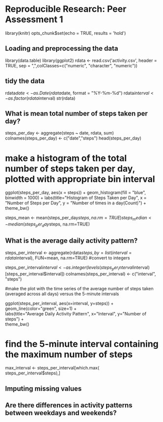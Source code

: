 # Reproducible Research: Peer Assessment 1
library(knitr)
opts_chunk$set(echo = TRUE, results = 'hold')

## Loading and preprocessing the data
library(data.table)
library(ggplot2)
rdata <- read.csv('activity.csv', header = TRUE, sep = ",",colClasses=c("numeric", "character", "numeric"))
## tidy the data

rdata$date <- as.Date(rdata$date, format = "%Y-%m-%d")
rdata$interval <- as.factor(rdata$interval)
str(rdata)

## What is mean total number of steps taken per day?

steps_per_day <- aggregate(steps ~ date, rdata, sum)
colnames(steps_per_day) <- c("date","steps")
head(steps_per_day)

# make a histogram of the total number of steps taken per day, plotted with appropriate bin interval

ggplot(steps_per_day, aes(x = steps)) + 
       geom_histogram(fill = "blue", binwidth = 1000) + 
        labs(title="Histogram of Steps Taken per Day", 
             x = "Number of Steps per Day", y = "Number of times in a day(Count)") + theme_bw() 

steps_mean <- mean(steps_per_day$steps, na.rm=TRUE)
steps_median <- median(steps_per_day$steps, na.rm=TRUE)

## What is the average daily activity pattern?

steps_per_interval <- aggregate(rdata$steps, 
                                by = list(interval = rdata$interval),
                                FUN=mean, na.rm=TRUE)
#convert to integers

steps_per_interval$interval <- 
        as.integer(levels(steps_per_interval$interval)[steps_per_interval$interval])
colnames(steps_per_interval) <- c("interval", "steps")

#make the plot with the time series of the average number of steps taken (averaged across all days) versus the 5-minute intervals

ggplot(steps_per_interval, aes(x=interval, y=steps)) +   
        geom_line(color="green", size=1) +  
        labs(title="Average Daily Activity Pattern", x="Interval", y="Number of steps") +  
        theme_bw()
# find the 5-minute interval containing the maximum number of steps

max_interval <- steps_per_interval[which.max(  
        steps_per_interval$steps),]

## Imputing missing values





## Are there differences in activity patterns between weekdays and weekends?
